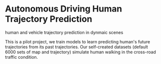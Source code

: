 # Autonomous Driving Human Trajectory Prediction
human and vehicle trajectory prediction in dynmaic scenes

This is a pilot project, we train models to learn predicting human's future trajectories from its past trajectories. Our self-created datasets (default 6000 sets of map and trajectory) simulate human walking in the cross-road traffic condition.
